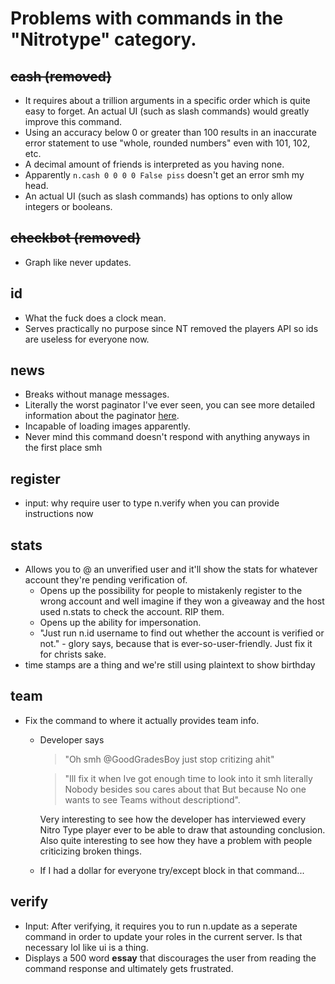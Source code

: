 # Problems with commands in the "Nitrotype" category.

## ~~cash (removed)~~

- It requires about a trillion arguments in a specific order which is quite easy to forget.  An actual UI (such as slash commands) would greatly improve this command.
- Using an accuracy below 0 or greater than 100 results in an inaccurate error statement to use "whole, rounded numbers" even with 101, 102, etc.
- A decimal amount of friends is interpreted as you having none.
- Apparently `n.cash 0 0 0 0 False piss` doesn't get an error smh my head.
- An actual UI (such as slash commands) has options to only allow integers or booleans.

## ~~checkbot (removed)~~

- Graph like never updates.

## id

- What the fuck does a clock mean.
- Serves practically no purpose since NT removed the players API so ids are useless for everyone now.

## news

- Breaks without manage messages.
- Literally the worst paginator I've ever seen, you can see more detailed information about the paginator [here](/paginator.md).
- Incapable of loading images apparently.
- Never mind this command doesn't respond with anything anyways in the first place smh

## register

- input: why require user to type n.verify when you can provide instructions now

## stats

- Allows you to @ an unverified user and it'll show the stats for whatever account they're pending verification of.  
  - Opens up the possibility for people to mistakenly register to the wrong account and well imagine if they won a giveaway and the host used n.stats to check the account. RIP them.
  - Opens up the ability for impersonation.
  - "Just run n.id username to find out whether the account is verified or not." - glory says, because that is ever-so-user-friendly.  Just fix it for christs sake.
- time stamps are a thing and we're still using plaintext to show birthday


## team

- Fix the command to where it actually provides team info.
  - Developer says
     > "Oh smh @GoodGradesBoy just stop critizing ahit"

     > "Ill fix it when Ive got enough time to look into it smh literally Nobody besides sou cares about that But because No one wants to see Teams without descriptiond".

    Very interesting to see how the developer has interviewed every Nitro Type player ever to be able to draw that astounding conclusion.  Also quite interesting to see how they have a problem with people criticizing broken things.
  - If I had a dollar for everyone try/except block in that command...

## verify

- Input: After verifying, it requires you to run n.update as a seperate command in order to update your roles in the current server.  Is that necessary lol like ui is a thing.
- Displays a 500 word **essay** that discourages the user from reading the command response and ultimately gets frustrated.
